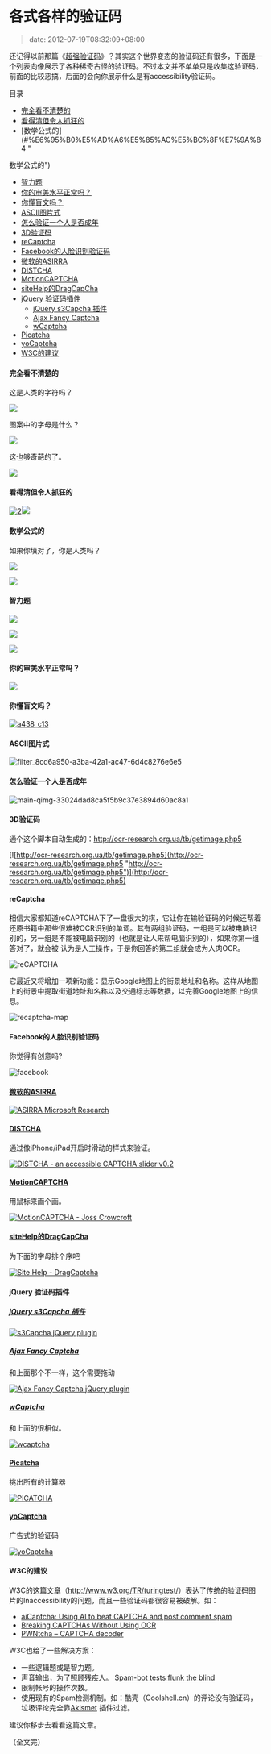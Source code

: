 # 各式各样的验证码
>date: 2012-07-19T08:32:09+08:00


还记得以前那篇《[超强验证码](/2010/%E8%B6%85%E5%BC%BA%E7%9A%84%E9%AA%8C%E8%AF%81%E7%A0%81.md "超强的验证码")》？其实这个世界变态的验证码还有很多，下面是一个列表向像展示了各种稀奇古怪的验证码。不过本文并不单单只是收集这验证码，前面的比较恶搞，后面的会向你展示什么是有accessibility验证码。




目录



* [完全看不清楚的](#%E5%AE%8C%E5%85%A8%E7%9C%8B%E4%B8%8D%E6%B8%85%E6%A5%9A%E7%9A%84 "完全看不清楚的")
* [看得清但令人抓狂的](#%E7%9C%8B%E5%BE%97%E6%B8%85%E4%BD%86%E4%BB%A4%E4%BA%BA%E6%8A%93%E7%8B%82%E7%9A%84 "看得清但令人抓狂的")
* [数学公式的](#%E6%95%B0%E5%AD%A6%E5%85%AC%E5%BC%8F%E7%9A%84 " 
  
数学公式的")
* [智力题](#%E6%99%BA%E5%8A%9B%E9%A2%98 "智力题")
* [你的审美水平正常吗？](#%E4%BD%A0%E7%9A%84%E5%AE%A1%E7%BE%8E%E6%B0%B4%E5%B9%B3%E6%AD%A3%E5%B8%B8%E5%90%97%EF%BC%9F "你的审美水平正常吗？")
* [你懂盲文吗？](#%E4%BD%A0%E6%87%82%E7%9B%B2%E6%96%87%E5%90%97%EF%BC%9F "你懂盲文吗？")
* [ASCII图片式](#ASCII%E5%9B%BE%E7%89%87%E5%BC%8F "ASCII图片式")
* [怎么验证一个人是否成年](#%E6%80%8E%E4%B9%88%E9%AA%8C%E8%AF%81%E4%B8%80%E4%B8%AA%E4%BA%BA%E6%98%AF%E5%90%A6%E6%88%90%E5%B9%B4 "怎么验证一个人是否成年")
* [3D验证码](#3D%E9%AA%8C%E8%AF%81%E7%A0%81 "3D验证码")
* [reCaptcha](#reCaptcha "reCaptcha")
* [Facebook的人脸识别验证码](#Facebook%E7%9A%84%E4%BA%BA%E8%84%B8%E8%AF%86%E5%88%AB%E9%AA%8C%E8%AF%81%E7%A0%81 "Facebook的人脸识别验证码")
* [微软的ASIRRA](#%E5%BE%AE%E8%BD%AF%E7%9A%84ASIRRA "微软的ASIRRA")
* [DISTCHA](#DISTCHA "DISTCHA")
* [MotionCAPTCHA](#MotionCAPTCHA "MotionCAPTCHA")
* [siteHelp的DragCapCha](#siteHelp%E7%9A%84DragCapCha "siteHelp的DragCapCha")
* [jQuery 验证码插件](#jQuery_%E9%AA%8C%E8%AF%81%E7%A0%81%E6%8F%92%E4%BB%B6 "jQuery 验证码插件")
	+ [jQuery s3Capcha 插件](#jQuery_s3Capcha_%E6%8F%92%E4%BB%B6 "jQuery s3Capcha 插件")
	+ [Ajax Fancy Captcha](#Ajax_Fancy_Captcha "Ajax Fancy Captcha")
	+ [wCaptcha](#wCaptcha "wCaptcha")
* [Picatcha](#Picatcha "Picatcha")
* [yoCaptcha](#yoCaptcha "yoCaptcha")
* [W3C的建议](#W3C%E7%9A%84%E5%BB%BA%E8%AE%AE "W3C的建议")

#### 完全看不清楚的


这是人类的字符吗？


![](/assets/images/coolshell.cn/wp-content/uploads/2012/07/0.jpg)


图案中的字母是什么？


![](/assets/images/coolshell.cn/wp-content/uploads/2012/07/7.jpg)



这也够奇葩的了。


![](/assets/images/coolshell.cn/wp-content/uploads/2012/07/4.jpg)


#### 看得清但令人抓狂的


[![](/assets/images/coolshell.cn/wp-content/uploads/2012/07/2.jpg "2")](/assets/images/coolshell.cn/wp-content/uploads/2012/07/2.jpg)![](/assets/images/coolshell.cn/wp-content/uploads/2012/07/3.jpg)


####  数学公式的


如果你填对了，你是人类吗？


 [![](/assets/images/coolshell.cn/wp-content/uploads/2012/07/5.jpg)](/assets/images/coolshell.cn/wp-content/uploads/2012/07/4.jpg)


 ![](/assets/images/coolshell.cn/wp-content/uploads/2012/07/8.jpg)


#### 智力题


![](/assets/images/coolshell.cn/wp-content/uploads/2012/07/1.jpg)


![](/assets/images/coolshell.cn/wp-content/uploads/2012/07/worstcaptchaever.jpg)


[![](/assets/images/coolshell.cn/wp-content/uploads/2012/07/9.jpg)](/assets/images/coolshell.cn/wp-content/uploads/2012/07/9.jpg)


#### 你的审美水平正常吗？


![](/assets/images/coolshell.cn/wp-content/uploads/2012/07/6.jpg)


#### 你懂盲文吗？


[![](/assets/images/coolshell.cn/wp-content/uploads/2012/07/a438_c13.jpg "a438_c13")](/assets/images/coolshell.cn/wp-content/uploads/2012/07/a438_c13.jpg)


#### ASCII图片式


![](/assets/images/coolshell.cn/wp-content/uploads/2012/07/filter_8cd6a950-a3ba-42a1-ac47-6d4c8276e6e5.jpg "filter_8cd6a950-a3ba-42a1-ac47-6d4c8276e6e5")


#### 


#### 


#### 怎么验证一个人是否成年


 ![](/assets/images/coolshell.cn/wp-content/uploads/2012/07/main-qimg-33024dad8ca5f5b9c37e3894d60ac8a1.jpg "main-qimg-33024dad8ca5f5b9c37e3894d60ac8a1")


#### 3D验证码


通个这个脚本自动生成的：<http://ocr-research.org.ua/tb/getimage.php5>


[![http://ocr-research.org.ua/tb/getimage.php5](http://ocr-research.org.ua/tb/getimage.php5 "http://ocr-research.org.ua/tb/getimage.php5")](http://ocr-research.org.ua/tb/getimage.php5)


#### 


#### reCaptcha


相信大家都知道reCAPTCHA下了一盘很大的棋，它让你在输验证码的时候还帮着还原书籍中那些很难被OCR识别的单词。其有两组验证码，一组是可以被电脑识别的，另一组是不能被电脑识别的（也就是让人来帮电脑识别的），如果你第一组答对了，就会被 认为是人工操作，于是你回答的第二组就会成为人肉OCR。


![](/assets/images/coolshell.cn/wp-content/uploads/2012/07/reCAPTCHA.png "reCAPTCHA")


它最近又将增加一项新功能：显示Google地图上的街景地址和名称。这样从地图上的街景中提取街道地址和名称以及交通标志等数据，以完善Google地图上的信息。


![](/assets/images/coolshell.cn/wp-content/uploads/2012/07/recaptcha-map.jpg "recaptcha-map")


#### Facebook的人脸识别验证码


你觉得有创意吗?


![](/assets/images/coolshell.cn/wp-content/uploads/2012/07/facebook.jpg "facebook")


#### [微软的ASIRRA](http://research.microsoft.com/en-us/um/redmond/projects/asirra/)


[![](/assets/images/coolshell.cn/wp-content/uploads/2012/07/ASIRRA-Microsoft-Research.png "ASIRRA   Microsoft Research")](http://research.microsoft.com/en-us/um/redmond/projects/asirra/)


#### [DISTCHA](http://accessibiliteweb.com/stuff/captcha-slider.html)


通过像iPhone/iPad开启时滑动的样式来验证。


[![](/assets/images/coolshell.cn/wp-content/uploads/2012/07/DISTCHA-an-accessible-CAPTCHA-slider-v0.2.png "DISTCHA  - an accessible CAPTCHA slider   v0.2")](http://accessibiliteweb.com/stuff/captcha-slider.html)


#### [MotionCAPTCHA](http://josscrowcroft.com/projects/motioncaptcha-jquery-plugin/ "MotionCAPTCHA jQuery plugin")


用鼠标来画个画。


[![](/assets/images/coolshell.cn/wp-content/uploads/2012/07/MotionCAPTCHA-Joss-Crowcroft.png "MotionCAPTCHA - Joss Crowcroft")](http://josscrowcroft.com/projects/motioncaptcha-jquery-plugin/)


#### [siteHelp的DragCapCha](http://sitehelp.com.au/demos/dragcaptcha.php)


为下面的字母排个序吧


[![](/assets/images/coolshell.cn/wp-content/uploads/2012/07/Site-Help-DragCaptcha.png "Site Help - DragCaptcha")](http://sitehelp.com.au/demos/dragcaptcha.php)


#### jQuery 验证码插件


##### [jQuery s3Capcha 插件](http://serie3.info/s3capcha/demonstration.php)


[![](/assets/images/coolshell.cn/wp-content/uploads/2012/07/s3Capcha-jQuery-plugin.png "s3Capcha jQuery plugin")](http://serie3.info/s3capcha/demonstration.php)


##### [Ajax Fancy Captcha](http://www.webdesignbeach.com/beachbar/ajax-fancy-captcha-jquery-plugin)


和上面那个不一样，这个需要拖动


[![](/assets/images/coolshell.cn/wp-content/uploads/2012/07/Ajax-Fancy-Captcha-jQuery-plugin.png "Ajax Fancy Captcha   jQuery plugin")](http://www.webdesignbeach.com/beachbar/ajax-fancy-captcha-jquery-plugin)


##### [wCaptcha](http://www.wozia.pt/blog/wcaptcha-a-better-captcha-alternative-jquery-captcha-plugin/)


和上面的很相似。


[![](/assets/images/coolshell.cn/wp-content/uploads/2012/07/wcaptcha-1.png "wcaptcha")](http://www.wozia.pt/blog/wcaptcha-a-better-captcha-alternative-jquery-captcha-plugin/)


#### [Picatcha](http://www.picatcha.com/captcha/)


挑出所有的计算器


[![](/assets/images/coolshell.cn/wp-content/uploads/2012/07/PICATCHA.png "PICATCHA")](http://www.picatcha.com/captcha/)


#### [yoCaptcha](http://yocaptcha.com/)


广告式的验证码


[![](/assets/images/coolshell.cn/wp-content/uploads/2012/07/yoCaptcha.png "yoCaptcha")](http://yocaptcha.com/)


#### W3C的建议


W3C的这篇文章（<http://www.w3.org/TR/turingtest/>）表达了传统的验证码图片的Inaccessibility的问题，而且一些验证码都很容易被破解。如：


* [aiCaptcha: Using AI to beat CAPTCHA and post comment spam](http://www.brains-n-brawn.com/default.aspx?vDir=aicaptcha)
* [Breaking CAPTCHAs Without Using OCR](http://www.cs.berkeley.edu/~mori/gimpy/gimpy.html)
* [PWNtcha – CAPTCHA decoder](http://sam.zoy.org/pwntcha/)


W3C也给了一些解决方案：


* 一些逻辑题或是智力题。
* 声音输出，为了照顾残疾人。 [Spam-bot tests flunk the blind](http://news.com.com/2100-1032-1022814.html)
* 限制帐号的操作次数。
* 使用现有的Spam检测机制。如：酷壳（Coolshell.cn）的评论没有验证码，垃圾评论完全靠[Akismet](http://akismet.com/) 插件过滤。


建议你移步去看看这篇文章。


（全文完）


